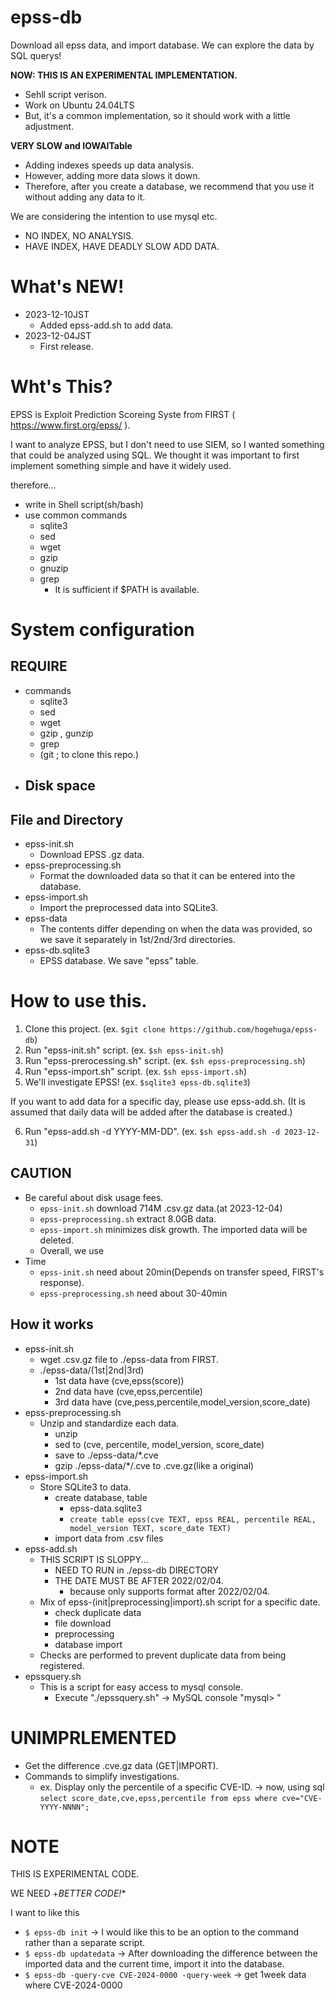 # epss-db
Download all epss data, and import database. We can explore the data by SQL querys!

**NOW: THIS IS AN EXPERIMENTAL IMPLEMENTATION.**

- Sehll script verison.
- Work on Ubuntu 24.04LTS
- But, it's a common implementation, so it should work with a little adjustment.

**VERY SLOW and IOWAITable**

- Adding indexes speeds up data analysis.
- However, adding more data slows it down.
- Therefore, after you create a database, we recommend that you use it without adding any data to it.

We are considering the intention to use mysql etc.

- NO INDEX, NO ANALYSIS.
- HAVE INDEX, HAVE DEADLY SLOW ADD DATA.

# What's NEW!

- 2023-12-10JST
  - Added epss-add.sh to add data.
- 2023-12-04JST
  - First release.

# Wht's This?

EPSS is Exploit Prediction Scoreing Syste from FIRST ( https://www.first.org/epss/ ).

I want to analyze EPSS, but I don't need to use SIEM, so I wanted something that could be analyzed using SQL.
We thought it was important to first implement something simple and have it widely used.

therefore...
- write in Shell script(sh/bash)
- use common commands
  - sqlite3
  - sed
  - wget
  - gzip
  - gnuzip
  - grep
    - It is sufficient if $PATH is available.

# System configuration

## REQUIRE

- commands
  - sqlite3
  - sed
  - wget
  - gzip , gunzip
  - grep
  - (git ; to clone this repo.)
- Disk space
  - 

## File and Directory

- epss-init.sh
  - Download EPSS .gz data.
- epss-preprocessing.sh
  - Format the downloaded data so that it can be entered into the database.
- epss-import.sh
  -  Import the preprocessed data into SQLite3.
- epss-data
  - The contents differ depending on when the data was provided, so we save it separately in 1st/2nd/3rd directories.
- epss-db.sqlite3
  - EPSS database. We save "epss" table.

# How to use this.

1. Clone this project. (ex. `$git clone https://github.com/hogehuga/epss-db`)
2. Run "epss-init.sh" script. (ex. `$sh epss-init.sh`)
3. Run "epss-prerocessing.sh" script. (ex. `$sh epss-preprocessing.sh`)
4. Run "epss-import.sh" script. (ex. `$sh epss-import.sh`)
5. We'll investigate EPSS! (ex. `$sqlite3 epss-db.sqlite3`)

If you want to add data for a specific day, please use epss-add.sh.
(It is assumed that daily data will be added after the database is created.)

6. Run "epss-add.sh -d YYYY-MM-DD". (ex. `$sh epss-add.sh -d 2023-12-31`)


## CAUTION

- Be careful about disk usage fees.
  - `epss-init.sh` download 714M .csv.gz data.(at 2023-12-04)
  - `epss-preprocessing.sh` extract 8.0GB data.
  - `epss-import.sh` minimizes disk growth. The imported data will be deleted.
  - Overall, we use 
- Time
  - `epss-init.sh` need about 20min(Depends on transfer speed, FIRST's response).
  - `epss-preprocessing.sh` need about 30-40min

## How it works

- epss-init.sh
  - wget .csv.gz file to ./epss-data from FIRST.
  - ./epss-data/(1st|2nd|3rd)
    - 1st data have (cve,epss(score))
    - 2nd data have (cve,epss,percentile)
    - 3rd data have (cve,pess,percentile,model_version,score_date)
- epss-preprocessing.sh
  - Unzip and standardize each data.
    - unzip
    - sed to (cve, percentile, model_version, score_date)
    - save to ./epss-data/*.cve
    - gzip ./epss-data/*/.cve to .cve.gz(like a original)
- epss-import.sh
  - Store SQLite3 to data.
    - create database, table
      - epss-data.sqlite3
      - `create table epss(cve TEXT, epss REAL, percentile REAL, model_version TEXT, score_date TEXT)`
    - import data from .csv files
- epss-add.sh
  - THIS SCRIPT IS SLOPPY...
    - NEED TO RUN in ./epss-db DIRECTORY
    - THE DATE MUST BE AFTER 2022/02/04.
      - because only supports format after 2022/02/04.
  - Mix of epss-(init|preprocessing|import).sh script for a specific date.
    - check duplicate data
    - file download
    - preprocessing
    - database import
  - Checks are performed to prevent duplicate data from being registered.
- epssquery.sh
  - This is a script for easy access to mysql console.
    - Execute "./epssquery.sh" -> MySQL console "mysql> "

# UNIMPRLEMENTED

- Get the difference .cve.gz data (GET|IMPORT).
- Commands to simplify investigations.
  - ex. Display only the percentile of a specific CVE-ID. -> now, using sql `select score_date,cve,epss,percentile from epss where cve="CVE-YYYY-NNNN";`
 
# NOTE

THIS IS EXPERIMENTAL CODE.

WE NEED +*BETTER CODE!**

I want to like this
- `$ epss-db init` -> I would like this to be an option to the command rather than a separate script.
- `$ epss-db updatedata` -> After downloading the difference between the imported data and the current time, import it into the database.
- `$ epss-db -query-cve CVE-2024-0000 -query-week` -> get 1week data where CVE-2024-0000
